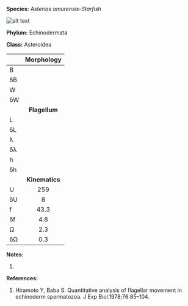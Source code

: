 **Species:** *Asterias amurensis-Starfish*

![alt text](https://github.com/marcos-fvr/BOSO-micro/blob/main/9-Figures/Starfish_spermatozoon.png)

**Phylum:** Echinodermata

**Class:** Asteroidea

|    | **Morphology** |
|:-- | :------------: |
| B  |  |
| δB |  |
| W  |  |
| δW |  |
|    | **Flagellum** |
| L  |  |
| δL |  |
| λ  |  |
| δλ |  |
| h  |  |
| δh |  |
|    | **Kinematics** |
| U  | 259 |
| δU | 8 |
| f  | 43.3 |
| δf | 4.8 |
| Ω  | 2.3 |
| δΩ | 0.3 |

**Notes:**

1.

**References:**

1. Hiramoto Y, Baba S.  Quantitative analysis of flagellar movement in echinoderm spermatozoa.  J Exp Biol.1978;76:85–104.
